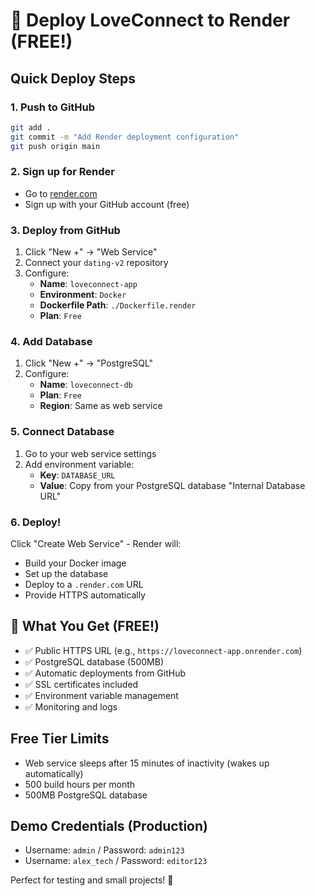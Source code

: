 # 🚀 Deploy LoveConnect to Render (FREE!)

## Quick Deploy Steps

### 1. Push to GitHub
```bash
git add .
git commit -m "Add Render deployment configuration"
git push origin main
```

### 2. Sign up for Render
- Go to [render.com](https://render.com)
- Sign up with your GitHub account (free)

### 3. Deploy from GitHub
1. Click "New +" → "Web Service"
2. Connect your `dating-v2` repository
3. Configure:
   - **Name**: `loveconnect-app`
   - **Environment**: `Docker`
   - **Dockerfile Path**: `./Dockerfile.render`
   - **Plan**: `Free`

### 4. Add Database
1. Click "New +" → "PostgreSQL"
2. Configure:
   - **Name**: `loveconnect-db`
   - **Plan**: `Free`
   - **Region**: Same as web service

### 5. Connect Database
1. Go to your web service settings
2. Add environment variable:
   - **Key**: `DATABASE_URL`
   - **Value**: Copy from your PostgreSQL database "Internal Database URL"

### 6. Deploy!
Click "Create Web Service" - Render will:
- Build your Docker image
- Set up the database
- Deploy to a `.render.com` URL
- Provide HTTPS automatically

## 🎉 What You Get (FREE!)

- ✅ Public HTTPS URL (e.g., `https://loveconnect-app.onrender.com`)
- ✅ PostgreSQL database (500MB)  
- ✅ Automatic deployments from GitHub
- ✅ SSL certificates included
- ✅ Environment variable management
- ✅ Monitoring and logs

## Free Tier Limits
- Web service sleeps after 15 minutes of inactivity (wakes up automatically)
- 500 build hours per month
- 500MB PostgreSQL database

## Demo Credentials (Production)
- Username: `admin` / Password: `admin123`
- Username: `alex_tech` / Password: `editor123`

Perfect for testing and small projects! 🚀
